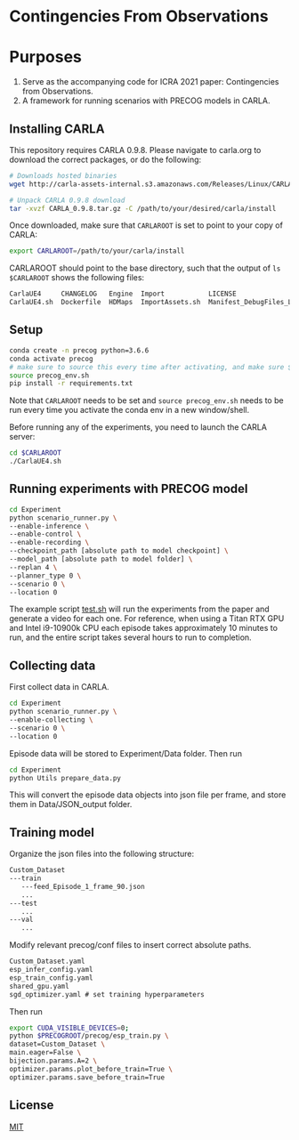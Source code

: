 # Contingencies From Observations

# Purposes

1. Serve as the accompanying code for ICRA 2021 paper: Contingencies from Observations.
2. A framework for running scenarios with PRECOG models in CARLA.

## Installing CARLA

This repository requires CARLA 0.9.8. Please navigate to carla.org to download the correct packages, or do the following:
```bash
# Downloads hosted binaries
wget http://carla-assets-internal.s3.amazonaws.com/Releases/Linux/CARLA_0.9.8.tar.gz

# Unpack CARLA 0.9.8 download
tar -xvzf CARLA_0.9.8.tar.gz -C /path/to/your/desired/carla/install
```

Once downloaded, make sure that `CARLAROOT` is set to point to your copy of CARLA:
```bash
export CARLAROOT=/path/to/your/carla/install
```

CARLAROOT should point to the base directory, such that the output of `ls $CARLAROOT` shows the following files:
```bash
CarlaUE4     CHANGELOG   Engine  Import           LICENSE                        PythonAPI  Tools
CarlaUE4.sh  Dockerfile  HDMaps  ImportAssets.sh  Manifest_DebugFiles_Linux.txt  README     VERSION
```

## Setup

```bash
conda create -n precog python=3.6.6
conda activate precog
# make sure to source this every time after activating, and make sure $CARLAROOT is set beforehand
source precog_env.sh
pip install -r requirements.txt
```
Note that `CARLAROOT` needs to be set and `source precog_env.sh` needs to be run every time you activate the conda env in a new window/shell.

Before running any of the experiments, you need to launch the CARLA server:
```bash
cd $CARLAROOT
./CarlaUE4.sh
```

## Running experiments with PRECOG model

```bash
cd Experiment
python scenario_runner.py \
--enable-inference \
--enable-control \
--enable-recording \
--checkpoint_path [absolute path to model checkpoint] \
--model_path [absolute path to model folder] \
--replan 4 \
--planner_type 0 \
--scenario 0 \
--location 0
```

The example script [test.sh](Experiment/test.sh) will run the experiments from the paper and generate a video for each one. For reference, when using a Titan RTX GPU and Intel i9-10900k CPU each episode takes approximately 10 minutes to run, and the entire script takes several hours to run to completion.

## Collecting data

First collect data in CARLA.

```bash
cd Experiment
python scenario_runner.py \
--enable-collecting \
--scenario 0 \
--location 0  
```

Episode data will be stored to Experiment/Data folder.
Then run

```bash
cd Experiment
python Utils prepare_data.py
```

This will convert the episode data objects into json file per frame, and store them in Data/JSON_output folder.

## Training model

Organize the json files into the following structure:

```md
Custom_Dataset
---train
   ---feed_Episode_1_frame_90.json
   ...
---test
   ...
---val
   ...
```

Modify relevant precog/conf files to insert correct absolute paths.

```md
Custom_Dataset.yaml
esp_infer_config.yaml
esp_train_config.yaml
shared_gpu.yaml
sgd_optimizer.yaml # set training hyperparameters
```

Then run

```bash
export CUDA_VISIBLE_DEVICES=0;
python $PRECOGROOT/precog/esp_train.py \
dataset=Custom_Dataset \
main.eager=False \
bijection.params.A=2 \
optimizer.params.plot_before_train=True \
optimizer.params.save_before_train=True
```


## License
[MIT](https://choosealicense.com/licenses/mit/)
